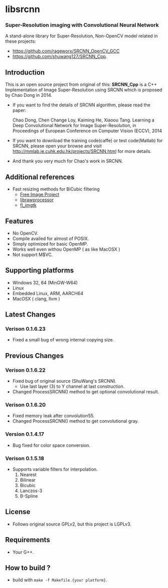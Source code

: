 # libsrcnn
### Super-Resolution imaging with Convolutional Neural Network
A stand-alone library for Super-Resolution, Non-OpenCV model related in these projects:
* https://github.com/rageworx/SRCNN_OpenCV_GCC
* https://github.com/shuwang127/SRCNN_Cpp.

## Introduction
This is an open source project from original of this:
**SRCNN_Cpp** is a C++ Implementation of Image Super-Resolution using SRCNN which is proposed by Chao Dong in 2014.
 - If you want to find the details of SRCNN algorithm, please read the paper:  

   Chao Dong, Chen Change Loy, Kaiming He, Xiaoou Tang. Learning a Deep Convolutional Network for Image Super-Resolution, in Proceedings of European Conference on Computer Vision (ECCV), 2014
 - If you want to download the training code(caffe) or test code(Matlab) for SRCNN, please open your browse and visit http://mmlab.ie.cuhk.edu.hk/projects/SRCNN.html for more details.
 - And thank you very much for Chao's work in SRCNN.

## Additional references
* Fast resizing methods for BiCubic filtering 
    * [Free Image Project](http://freeimage.sourceforge.net/)
	* [librawprocessor](https://github.com/rageworx/librawprocessor)
    * [fl_imgtk](https://github.com/rageworx/fl_imgtk)

 
## Features
* No OpenCV.
* Compile availed for almost of POSIX.
* Simply optimized for basic OpenMP.
* Works well even withou OpenMP ( as like MacOSX )
* Not support M$VC.

## Supporting platforms
* Windows 32, 64 (MinGW-W64)
* Linux
* Embedded Linux, ARM, AARCH64
* MacOSX ( clang, llvm )

## Latest Changes
### Verison 0.1.6.23
* Fixed a small bug of wrong internal copying size.

## Previous Changes
### Verison 0.1.6.22
* Fixed bug of original source (ShuWang's SRCNN).
   - Use last layer (3) to Y channel at last construction.
* Changed ProcessSRCNN() method to get optional convolutional result.
### Verison 0.1.6.20
* Fixed memory leak after convolution55.
* Changed ProcessSRCNN() method to get convolutional gray.
### Version 0.1.4.17
* Bug fixed for color space conversion.
### Verison 0.1.5.18
* Supports variable filters for interpolation.
    1. Nearest
    1. Bilinear
    1. Bicubic
    1. Lanczos-3
    1. B-Spline

## License
* Follows original source GPLv2, but this project is LGPLv3.

## Requirements
* Your G++.

## How to build ?
* build with ```make -f Makefile.{your platform}```.
